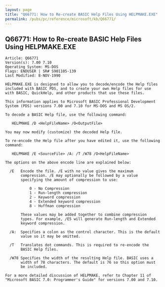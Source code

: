 ```yaml
---
layout: page
title: "Q66771: How to Re-create BASIC Help Files Using HELPMAKE.EXE"
permalink: /pubs/pc/reference/microsoft/kb/Q66771/
---
```


## Q66771: How to Re-create BASIC Help Files Using HELPMAKE.EXE

	Article: Q66771
	Version(s): 7.00 7.10
	Operating System: MS-DOS
	Flags: ENDUSER | SR# S901105-139
	Last Modified: 8-NOV-1990
	
	HELPMAKE.EXE is designed to allow you to decode/encode the Help files
	included with BASIC PDS, and to create your own Help files for use
	with BASIC, QuickHelp, and other products that use these files.
	
	This information applies to Microsoft BASIC Professional Development
	System (PDS) versions 7.00 and 7.10 for MS-DOS and MS OS/2.
	
	To decode a BASIC Help file, use the following command:
	
	   HELPMAKE /D <HelpFileName> /O<OutputFile>
	
	You may now modify (customize) the decoded Help file.
	
	To re-encode the Help file after you have edited it, use the following
	command:
	
	   HELPMAKE /E <SourceFile> /A: /T /W78 /O<HelpFileName>
	
	The options on the above encode line are explained below:
	
	  /E   Encode the file. /E with no value gives the maximum
	       compression. /E may optionally be followed by a value
	       specifying the amount of compression to use:
	
	           0 - No Compression
	           1 - Run-length compression
	           2 - Keyword compression
	           4 - Extended keyword compression
	           8 - Huffman compression
	
	       These values may be added together to combine compression
	       types. For example, /E5 will generate Run-length and Extended
	       keyword compression.
	
	  /A:  Specifies a colon as the control character. This is the default
	       value so it may be omitted.
	
	  /T   Translates dot commands. This is required to re-encode the
	       BASIC Help files.
	
	  /W78 Specifies the width of the resulting Help file. BASIC uses a
	       width of 78 characters. The default is 76 so this option must
	       be included.
	
	For a more detailed discussion of HELPMAKE, refer to Chapter 11 of
	"Microsoft BASIC 7.0: Programmer's Guide" for versions 7.00 and 7.10.
